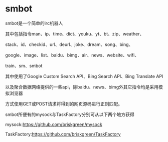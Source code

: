 smbot
====

smbot是一个简单的irc机器人

其中包括指令man、ip、time、dict、youku、yt、bt、zip、weather、 

stack、id、checkid、url、deurl、joke、dream、song、bing、 

google、image、list、baidu、bimg、air、news、website、wifi、 

train、sm、smbot 


其中使用了Google Custom Search API、Bing Search API、Bing Translate API 

以及聚合数据网络提供的一些api，除baidu、news、bimg外其它指令均是采用模拟浏览器 

方式使用GET或POST请求将得到的网页源码进行正则匹配。


smbot所便有的mysock与TaskFactory分别可从以下两个地方获得 

mysock:https://github.com/briskgreen/mysock 

TaskFactory:https://github.com/briskgreen/TaskFactory

